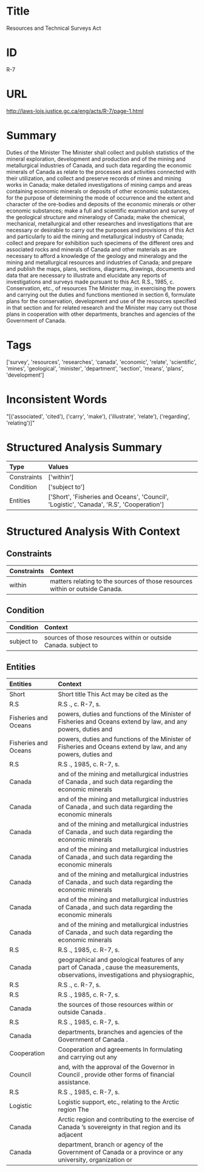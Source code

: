 # Title
Resources and Technical Surveys Act


# ID
R-7

# URL
http://laws-lois.justice.gc.ca/eng/acts/R-7/page-1.html


# Summary
Duties of the Minister The Minister shall collect and publish statistics of the mineral exploration, development and production and of the mining and metallurgical industries of Canada, and such data regarding the economic minerals of Canada as relate to the processes and activities connected with their utilization, and collect and preserve records of mines and mining works in Canada; make detailed investigations of mining camps and areas containing economic minerals or deposits of other economic substances, for the purpose of determining the mode of occurrence and the extent and character of the ore-bodies and deposits of the economic minerals or other economic substances; make a full and scientific examination and survey of the geological structure and mineralogy of Canada; make the chemical, mechanical, metallurgical and other researches and investigations that are necessary or desirable to carry out the purposes and provisions of this Act and particularly to aid the mining and metallurgical industry of Canada; collect and prepare for exhibition such specimens of the different ores and associated rocks and minerals of Canada and other materials as are necessary to afford a knowledge of the geology and mineralogy and the mining and metallurgical resources and industries of Canada; and prepare and publish the maps, plans, sections, diagrams, drawings, documents and data that are necessary to illustrate and elucidate any reports of investigations and surveys made pursuant to this Act. R.S., 1985, c.
Conservation, etc., of resources The Minister may, in exercising the powers and carrying out the duties and functions mentioned in section 6, formulate plans for the conservation, development and use of the resources specified in that section and for related research and the Minister may carry out those plans in cooperation with other departments, branches and agencies of the Government of Canada.


# Tags
['survey', 'resources', 'researches', 'canada', 'economic', 'relate', 'scientific', 'mines', 'geological', 'minister', 'department', 'section', 'means', 'plans', 'development']


# Inconsistent Words
"[('associated', 'cited'), ('carry', 'make'), ('illustrate', 'relate'), ('regarding', 'relating')]"


# Structured Analysis Summary
| Type        | Values                                                                                   |
|:------------|:-----------------------------------------------------------------------------------------|
| Constraints | ['within']                                                                               |
| Condition   | ['subject to']                                                                           |
| Entities    | ['Short', 'Fisheries and Oceans', 'Council', 'Logistic', 'Canada', 'R.S', 'Cooperation'] |


# Structured Analysis With Context
 


## Constraints
| Constraints   | Context                                                                       |
|:--------------|:------------------------------------------------------------------------------|
| within        | matters relating to the sources of those resources within  or outside Canada. |


## Condition
| Condition   | Context                                                         |
|:------------|:----------------------------------------------------------------|
| subject to  | sources of those resources within or outside Canada. subject to |


## Entities
| Entities             | Context                                                                                                                              |
|:---------------------|:-------------------------------------------------------------------------------------------------------------------------------------|
| Short                | Short title This Act may be cited as the                                                                                             |
| R.S                  | R.S ., c. R-7, s.                                                                                                                    |
| Fisheries and Oceans | powers, duties and functions of the Minister of Fisheries and Oceans extend by law, and any powers, duties and                       |
| Fisheries and Oceans | powers, duties and functions of the Minister of Fisheries and Oceans extend by law, and any powers, duties and                       |
| R.S                  | R.S ., 1985, c. R-7, s.                                                                                                              |
| Canada               | and of the mining and metallurgical industries of Canada , and such data regarding the economic minerals                             |
| Canada               | and of the mining and metallurgical industries of Canada , and such data regarding the economic minerals                             |
| Canada               | and of the mining and metallurgical industries of Canada , and such data regarding the economic minerals                             |
| Canada               | and of the mining and metallurgical industries of Canada , and such data regarding the economic minerals                             |
| Canada               | and of the mining and metallurgical industries of Canada , and such data regarding the economic minerals                             |
| Canada               | and of the mining and metallurgical industries of Canada , and such data regarding the economic minerals                             |
| Canada               | and of the mining and metallurgical industries of Canada , and such data regarding the economic minerals                             |
| R.S                  | R.S ., 1985, c. R-7, s.                                                                                                              |
| Canada               | geographical and geological features of any part of Canada , cause the measurements, observations, investigations and physiographic, |
| R.S                  | R.S ., c. R-7, s.                                                                                                                    |
| R.S                  | R.S ., 1985, c. R-7, s.                                                                                                              |
| Canada               | the sources of those resources within or outside Canada .                                                                            |
| R.S                  | R.S ., 1985, c. R-7, s.                                                                                                              |
| Canada               | departments, branches and agencies of the Government of Canada .                                                                     |
| Cooperation          | Cooperation and agreements In formulating and carrying out any                                                                       |
| Council              | and, with the approval of the Governor in Council , provide other forms of financial assistance.                                     |
| R.S                  | R.S ., 1985, c. R-7, s.                                                                                                              |
| Logistic             | Logistic support, etc., relating to the Arctic region The                                                                            |
| Canada               | Arctic region and contributing to the exercise of Canada ’s sovereignty in that region and its adjacent                              |
| Canada               | department, branch or agency of the Government of Canada or a province or any university, organization or                            |


